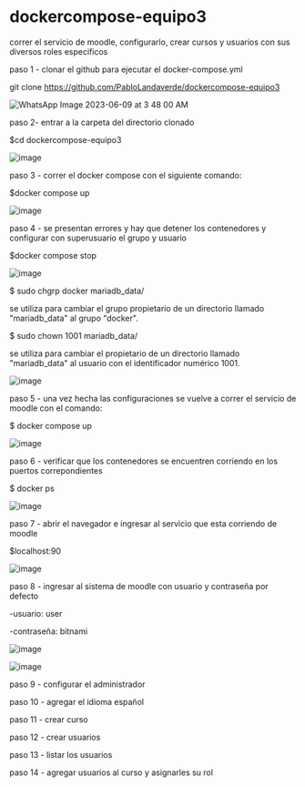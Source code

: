 # dockercompose-equipo3

correr el servicio de moodle, configurarlo, crear cursos y usuarios con sus diversos roles especificos

paso 1 - clonar el github para ejecutar el docker-compose.yml

git clone https://github.com/PabloLandaverde/dockercompose-equipo3

![WhatsApp Image 2023-06-09 at 3 48 00 AM](https://github.com/PabloLandaverde/dockercompose-equipo3/assets/115749532/d47ec6ec-7478-4085-8c8f-c0fa6a508c01)




paso 2- entrar a la carpeta del directorio clonado

$cd dockercompose-equipo3

![image](https://github.com/PabloLandaverde/dockercompose-equipo3/assets/115749532/b0fed263-b184-4029-ba01-cf8d223e616f)


paso 3 - correr el docker compose con el siguiente comando:

 $docker compose up
 
 ![image](https://github.com/PabloLandaverde/dockercompose-equipo3/assets/115749532/ec2dd929-db30-4f66-b81b-47483896b89d)


paso 4 - se presentan errores y hay que detener los contenedores y configurar con superusuario el grupo y usuario 

$docker compose stop

![image](https://github.com/PabloLandaverde/dockercompose-equipo3/assets/115749532/608fbd80-0a6b-4af6-a392-71766bcf43ec)


$ sudo chgrp docker mariadb_data/

se utiliza para cambiar el grupo propietario de un directorio llamado "mariadb_data" al grupo "docker".


$ sudo chown 1001 mariadb_data/

se utiliza para cambiar el propietario de un directorio llamado "mariadb_data" al usuario con el identificador numérico 1001.


![image](https://github.com/PabloLandaverde/dockercompose-equipo3/assets/115749532/e310b85b-74f9-4708-b2a1-914cd756aa9e)



paso 5 - una vez hecha las configuraciones se vuelve a correr el servicio de moodle con el comando:

$ docker compose up

![image](https://github.com/PabloLandaverde/dockercompose-equipo3/assets/115749532/9738f894-1229-483b-b200-cfc3ea4d1163)


paso 6 - verificar que los contenedores se encuentren corriendo en los puertos correpondientes

$ docker ps

![image](https://github.com/PabloLandaverde/dockercompose-equipo3/assets/115749532/385930dc-b3ca-4220-8e5a-c1eeb819a3d4)


paso 7 - abrir el navegador e ingresar al servicio que esta corriendo de moodle 

$localhost:90

![image](https://github.com/PabloLandaverde/dockercompose-equipo3/assets/115749532/9251bb6b-db3d-492d-9804-11a7709b6ab7)



paso 8 - ingresar al sistema de moodle con usuario y contraseña por defecto

-usuario: user

-contraseña: bitnami


![image](https://github.com/PabloLandaverde/dockercompose-equipo3/assets/115749532/43fabb02-2038-4ea0-ad37-ad7f162fa8d2)


![image](https://github.com/PabloLandaverde/dockercompose-equipo3/assets/115749532/20dd959e-6ec4-4c1b-9644-23ec923af3d2)



paso 9 - configurar el administrador 



paso 10 - agregar el idioma español 


paso 11 - crear curso 



paso 12 - crear usuarios 


paso 13 - listar los usuarios 


paso 14 - agregar usuarios al curso y asignarles su rol



